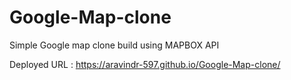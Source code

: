 # Google-Map-clone

Simple Google  map clone build using MAPBOX API

Deployed URL : https://aravindr-597.github.io/Google-Map-clone/
